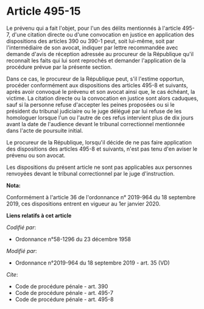 # Article 495-15

Le prévenu qui a fait l'objet, pour l'un des délits mentionnés à l'article 495-7, d'une citation directe ou d'une convocation
en justice en application des dispositions des articles 390 ou 390-1 peut, soit lui-même, soit par l'intermédiaire de son
avocat, indiquer par lettre recommandée avec demande d'avis de réception adressée au procureur de la République qu'il
reconnaît les faits qui lui sont reprochés et demander l'application de la procédure prévue par la présente section. 

Dans ce cas, le procureur de la République peut, s'il l'estime opportun, procéder conformément aux dispositions des articles
495-8 et suivants, après avoir convoqué le prévenu et son avocat ainsi que, le cas échéant, la victime. La citation directe
ou la convocation en justice sont alors caduques, sauf si la personne refuse d'accepter les peines proposées ou si le
président du   tribunal judiciaire ou le juge délégué par lui refuse de les homologuer lorsque l'un ou l'autre de ces refus
intervient plus de dix jours avant la date de l'audience devant le tribunal correctionnel mentionnée dans l'acte de poursuite
initial. 

Le procureur de la République, lorsqu'il décide de ne pas faire application des dispositions des articles 495-8 et suivants,
n'est pas tenu d'en aviser le prévenu ou son avocat. 

Les dispositions du présent article ne sont pas applicables aux personnes renvoyées devant le tribunal correctionnel par le
juge d'instruction.

**Nota:**

Conformément à l'article 36 de l'ordonnance n° 2019-964 du 18 septembre 2019, ces dispositions entrent en vigueur au 1er
janvier 2020.

**Liens relatifs à cet article**

_Codifié par_:

  - Ordonnance n°58-1296 du 23 décembre 1958

_Modifié par_:

  - Ordonnance n°2019-964 du 18 septembre 2019 - art. 35 (VD)

_Cite_:

  - Code de procédure pénale - art. 390
  - Code de procédure pénale - art. 495-7
  - Code de procédure pénale - art. 495-8
